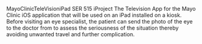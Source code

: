 MayoClinicTeleVisioniPad
SER 515 iProject
The Television App for the Mayo Clinic
iOS application that will be used on an iPad installed on a kiosk. Before visiting an eye specialist,
the patient can send the photo of the eye to the doctor from to assess the seriousness of the situation thereby 
avoiding unwanted travel and further complication.